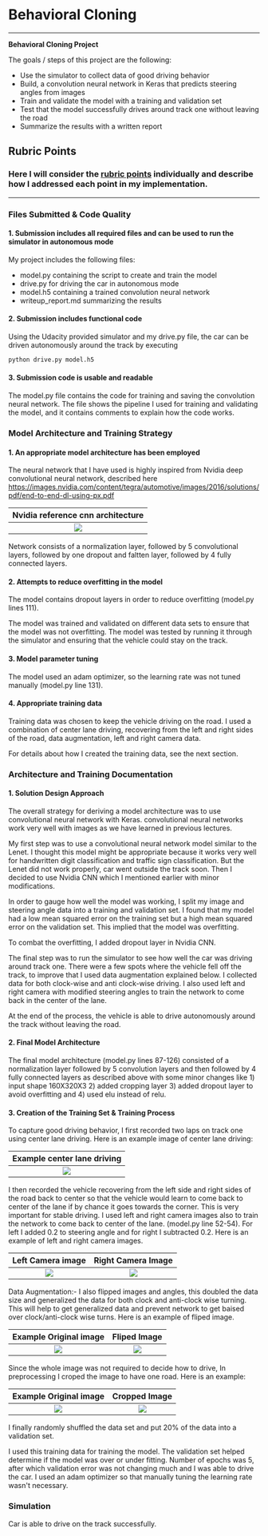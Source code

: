 # **Behavioral Cloning** 

---

**Behavioral Cloning Project**

The goals / steps of this project are the following:
* Use the simulator to collect data of good driving behavior
* Build, a convolution neural network in Keras that predicts steering angles from images
* Train and validate the model with a training and validation set
* Test that the model successfully drives around track one without leaving the road
* Summarize the results with a written report

## Rubric Points
### Here I will consider the [rubric points](https://review.udacity.com/#!/rubrics/432/view) individually and describe how I addressed each point in my implementation.  

---
### Files Submitted & Code Quality

#### 1. Submission includes all required files and can be used to run the simulator in autonomous mode

My project includes the following files:
* model.py containing the script to create and train the model
* drive.py for driving the car in autonomous mode
* model.h5 containing a trained convolution neural network 
* writeup_report.md summarizing the results

#### 2. Submission includes functional code
Using the Udacity provided simulator and my drive.py file, the car can be driven autonomously around the track by executing 
```sh
python drive.py model.h5
```

#### 3. Submission code is usable and readable

The model.py file contains the code for training and saving the convolution neural network. The file shows the pipeline I used for training and validating the model, and it contains comments to explain how the code works.

### Model Architecture and Training Strategy

#### 1. An appropriate model architecture has been employed

The neural network that I have used is highly inspired from Nvidia deep convolutional neural network, described here https://images.nvidia.com/content/tegra/automotive/images/2016/solutions/pdf/end-to-end-dl-using-px.pdf

Nvidia reference cnn architecture                                     |
:-------------------------------------------------------------------: |
![](./examples/cnn-architecture-624x890.png)                          |

Network consists of a normalization layer, followed by 5 convolutional layers, followed by one dropout and faltten layer, followed by 4 fully connected layers.

#### 2. Attempts to reduce overfitting in the model

The model contains dropout layers in order to reduce overfitting (model.py lines 111). 

The model was trained and validated on different data sets to ensure that the model was not overfitting. The model was tested by running it through the simulator and ensuring that the vehicle could stay on the track.

#### 3. Model parameter tuning

The model used an adam optimizer, so the learning rate was not tuned manually (model.py line 131).

#### 4. Appropriate training data

Training data was chosen to keep the vehicle driving on the road. I used a combination of center lane driving, recovering from the left and right sides of the road, data augmentation, left and right camera data.

For details about how I created the training data, see the next section.

### Architecture and Training Documentation

#### 1. Solution Design Approach

The overall strategy for deriving a model architecture was to use convolutional neural network with Keras. convolutional neural networks work very well with images as we have learned in previous lectures.

My first step was to use a convolutional neural network model similar to the Lenet. I thought this model might be appropriate because it works very well for handwritten digit classification and traffic sign classification. But the Lenet did not work properly, car went outside the track soon. Then I decided to use Nvidia CNN which I mentioned earlier with minor modifications.

In order to gauge how well the model was working, I split my image and steering angle data into a training and validation set. I found that my model had a low mean squared error on the training set but a high mean squared error on the validation set. This implied that the model was overfitting. 

To combat the overfitting, I added dropout layer in Nvidia CNN.

The final step was to run the simulator to see how well the car was driving around track one. There were a few spots where the vehicle fell off the track, to improve that I used data augmentation explained below. I collected data for both clock-wise and anti clock-wise driving. I also used left and right camera with modified steering angles to train the network to come back in the center of the lane.

At the end of the process, the vehicle is able to drive autonomously around the track without leaving the road.

#### 2. Final Model Architecture

The final model architecture (model.py lines 87-126) consisted of a normalization layer followed by 5 convolution layers and then followed by 4 fully connected layers as described above with some minor changes like 1) input shape 160X320X3 2) added cropping layer 3) added dropout layer to avoid overfitting and 4) used elu instead of relu.

#### 3. Creation of the Training Set & Training Process

To capture good driving behavior, I first recorded two laps on track one using center lane driving. Here is an example image of center lane driving:

Example center lane driving                                     |
:-------------------------------------------------------------: |
![](./examples/center_original.png)                             |


I then recorded the vehicle recovering from the left side and right sides of the road back to center so that the vehicle would learn to come back to center of the lane if by chance it goes towards the corner. This is very important for stable driving. I used left and right camera images also to train the network to come back to center of the lane. (model.py line 52-54). For left I added 0.2 to steering angle and for right I subtracted 0.2. Here is an example of left and right camera images.

Left Camera image                                           | Right Camera Image                        
:----------------------------------------------------------:|:-------------------------------------------------------:
![](./examples/left_camera.jpg)                             |![](./examples/right_camera.jpg)


Data Augmentation:- I also flipped images and angles, this doubled the data size and generalized the data for both clock and anti-clock wise turning. This will help to get generalized data and prevent network to get baised over clock/anti-clock wise turns. Here is an example of fliped image.

Example Original image                                     | Fliped Image                        
:---------------------------------------------------------:|:-------------------------------------------------------:
![](./examples/center_original.png)                        |![](./examples/center_fliped_image.png)


Since the whole image was not required to decide how to drive, In preprocessing I croped the image to have one road. Here is an example:

Example Original image                                     | Cropped Image                        
:---------------------------------------------------------:|:-------------------------------------------------------:
![](./examples/center_original.png)                        |![](./examples/cropped_image.png)


I finally randomly shuffled the data set and put 20% of the data into a validation set. 

I used this training data for training the model. The validation set helped determine if the model was over or under fitting. Number of epochs was 5, after which validation error was not changing much and I was able to drive the car. I used an adam optimizer so that manually tuning the learning rate wasn't necessary.


### Simulation
Car is able to drive on the track successfully.
